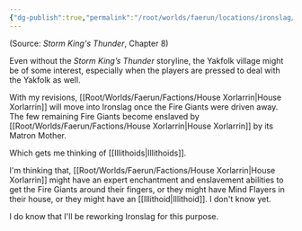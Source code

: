 ```yaml
---
{"dg-publish":true,"permalink":"/root/worlds/faerun/locations/ironslag/"}
---
```


(Source: *Storm King's Thunder*, Chapter 8)

Even without the *Storm King’s Thunder* storyline, the Yakfolk village might be of some interest, especially when the players are pressed to deal with the Yakfolk as well.

With my revisions, [[Root/Worlds/Faerun/Factions/House Xorlarrin\|House Xorlarrin]] will move into Ironslag once the Fire Giants were driven away. The few remaining Fire Giants become enslaved by [[Root/Worlds/Faerun/Factions/House Xorlarrin\|House Xorlarrin]] by its Matron Mother.

Which gets me thinking of [[Illithoids\|Illithoids]].

I'm thinking that, [[Root/Worlds/Faerun/Factions/House Xorlarrin\|House Xorlarrin]] might have an expert enchantment and enslavement abilities to get the Fire Giants around their fingers, or they might have Mind Flayers in their house, or they might have an [[Illithoid\|Illithoid]]. I don't know yet.

I do know that I'll be reworking Ironslag for this purpose.
